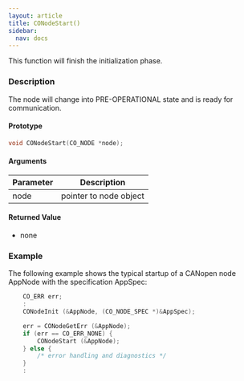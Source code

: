 ```yaml
---
layout: article
title: CONodeStart()
sidebar:
  nav: docs
---
```


This function will finish the initialization phase.

<!--more-->

### Description

The node will change into PRE-OPERATIONAL state and is ready for communication.

#### Prototype

```c
void CONodeStart(CO_NODE *node);
```

#### Arguments

| Parameter | Description |
| --- | --- |
| node | pointer to node object |

#### Returned Value

- none

### Example

The following example shows the typical startup of a CANopen node AppNode with the specification AppSpec:

```c
    CO_ERR err;
    :
    CONodeInit (&AppNode, (CO_NODE_SPEC *)&AppSpec);

    err = CONodeGetErr (&AppNode);
    if (err == CO_ERR_NONE) {
        CONodeStart (&AppNode);
    } else {
        /* error handling and diagnostics */
    }
    :
```
